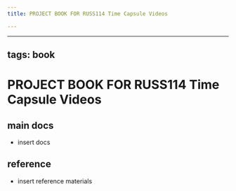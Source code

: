```yaml
---
title: PROJECT BOOK FOR RUSS114 Time Capsule Videos

---
```



---
tags: book
---

PROJECT BOOK FOR RUSS114 Time Capsule Videos
===

main docs
---

- insert docs

reference
---

- insert reference materials

